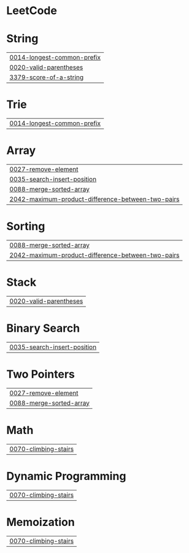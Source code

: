 # LeetCode


# String
|  |
| ------- |
| [0014-longest-common-prefix](https://github.com/ssunggun2/LeetCode/tree/master/0014-longest-common-prefix) |
| [0020-valid-parentheses](https://github.com/ssunggun2/LeetCode/tree/master/0020-valid-parentheses) |
| [3379-score-of-a-string](https://github.com/ssunggun2/LeetCode/tree/master/3379-score-of-a-string) |
# Trie
|  |
| ------- |
| [0014-longest-common-prefix](https://github.com/ssunggun2/LeetCode/tree/master/0014-longest-common-prefix) |
# Array
|  |
| ------- |
| [0027-remove-element](https://github.com/ssunggun2/LeetCode/tree/master/0027-remove-element) |
| [0035-search-insert-position](https://github.com/ssunggun2/LeetCode/tree/master/0035-search-insert-position) |
| [0088-merge-sorted-array](https://github.com/ssunggun2/LeetCode/tree/master/0088-merge-sorted-array) |
| [2042-maximum-product-difference-between-two-pairs](https://github.com/ssunggun2/LeetCode/tree/master/2042-maximum-product-difference-between-two-pairs) |
# Sorting
|  |
| ------- |
| [0088-merge-sorted-array](https://github.com/ssunggun2/LeetCode/tree/master/0088-merge-sorted-array) |
| [2042-maximum-product-difference-between-two-pairs](https://github.com/ssunggun2/LeetCode/tree/master/2042-maximum-product-difference-between-two-pairs) |
# Stack
|  |
| ------- |
| [0020-valid-parentheses](https://github.com/ssunggun2/LeetCode/tree/master/0020-valid-parentheses) |
# Binary Search
|  |
| ------- |
| [0035-search-insert-position](https://github.com/ssunggun2/LeetCode/tree/master/0035-search-insert-position) |
# Two Pointers
|  |
| ------- |
| [0027-remove-element](https://github.com/ssunggun2/LeetCode/tree/master/0027-remove-element) |
| [0088-merge-sorted-array](https://github.com/ssunggun2/LeetCode/tree/master/0088-merge-sorted-array) |
# Math
|  |
| ------- |
| [0070-climbing-stairs](https://github.com/ssunggun2/LeetCode/tree/master/0070-climbing-stairs) |
# Dynamic Programming
|  |
| ------- |
| [0070-climbing-stairs](https://github.com/ssunggun2/LeetCode/tree/master/0070-climbing-stairs) |
# Memoization
|  |
| ------- |
| [0070-climbing-stairs](https://github.com/ssunggun2/LeetCode/tree/master/0070-climbing-stairs) |